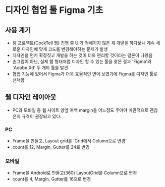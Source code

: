 # 디자인 협업 툴 Figma 기초
## 사용 계기
- 팀 프로젝트(CockTell 웹) 진행 중 UI가 정해지지 않은 채 개발을 하다보니 계속 새로운 디자인에 맞게 코드를 변경해야하는 문제가 발생
- 디자인을 먼저 확정짓고 개발을 하는 것이 더욱 편리할 것이라는 결론이 나왔음
- 손그림이 아닌, 실제 웹 형태처럼 디자인 할 수 있는 툴을 찾은 결과 'Figma'와 'Adobe Xd' 두 개의 툴을 발견
- 협업 기능에 있어서 Figma가 더욱 효율적인 면이 보였기에 Figma를 디자인 툴로 선택함

## 웹 디자인 레이아웃 
- PC와 모바일 등 웹 사이트 양옆 여백 margin을 어느정도 주어야 미관적으로 괜찮은지 규격이 권장되고 있다. 
### PC 
- Frame을 만들고, Layout grid를 'Grid에서 Column으로 변경'  
- count를 12, Margin, Gutter를 24로 변경  
### 모바일
- Frame을 Android로 만들고(360) LayoutGrid를 Column으로 변경
- count를 4, Margin, Gutter를 16으로 변경

